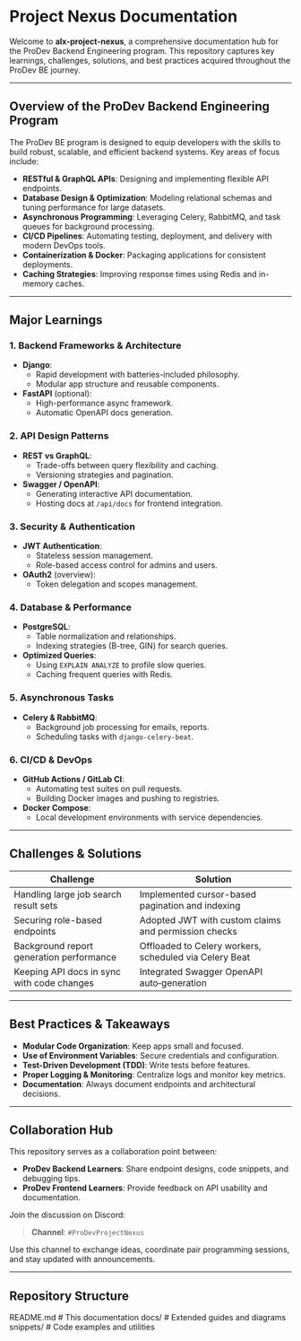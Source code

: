 # Project Nexus Documentation

Welcome to **alx-project-nexus**, a comprehensive documentation hub for the ProDev Backend Engineering program. This repository captures key learnings, challenges, solutions, and best practices acquired throughout the ProDev BE journey.

---

## Overview of the ProDev Backend Engineering Program

The ProDev BE program is designed to equip developers with the skills to build robust, scalable, and efficient backend systems. Key areas of focus include:

- **RESTful & GraphQL APIs**: Designing and implementing flexible API endpoints.  
- **Database Design & Optimization**: Modeling relational schemas and tuning performance for large datasets.  
- **Asynchronous Programming**: Leveraging Celery, RabbitMQ, and task queues for background processing.  
- **CI/CD Pipelines**: Automating testing, deployment, and delivery with modern DevOps tools.  
- **Containerization & Docker**: Packaging applications for consistent deployments.  
- **Caching Strategies**: Improving response times using Redis and in-memory caches.  

---

## Major Learnings

### 1. Backend Frameworks & Architecture

- **Django**:
  - Rapid development with batteries-included philosophy.
  - Modular app structure and reusable components.
- **FastAPI** (optional):
  - High-performance async framework.
  - Automatic OpenAPI docs generation.

### 2. API Design Patterns

- **REST vs GraphQL**:
  - Trade-offs between query flexibility and caching.
  - Versioning strategies and pagination.
- **Swagger / OpenAPI**:
  - Generating interactive API documentation.
  - Hosting docs at `/api/docs` for frontend integration.

### 3. Security & Authentication

- **JWT Authentication**:
  - Stateless session management.
  - Role-based access control for admins and users.
- **OAuth2** (overview):
  - Token delegation and scopes management.

### 4. Database & Performance

- **PostgreSQL**:
  - Table normalization and relationships.
  - Indexing strategies (B-tree, GIN) for search queries.
- **Optimized Queries**:
  - Using `EXPLAIN ANALYZE` to profile slow queries.
  - Caching frequent queries with Redis.

### 5. Asynchronous Tasks

- **Celery & RabbitMQ**:
  - Background job processing for emails, reports.
  - Scheduling tasks with `django-celery-beat`.

### 6. CI/CD & DevOps

- **GitHub Actions / GitLab CI**:
  - Automating test suites on pull requests.
  - Building Docker images and pushing to registries.
- **Docker Compose**:
  - Local development environments with service dependencies.

---

## Challenges & Solutions

| Challenge                                    | Solution                                            |
|----------------------------------------------|-----------------------------------------------------|
| Handling large job search result sets        | Implemented cursor-based pagination and indexing    |
| Securing role-based endpoints                | Adopted JWT with custom claims and permission checks|
| Background report generation performance      | Offloaded to Celery workers, scheduled via Celery Beat |
| Keeping API docs in sync with code changes   | Integrated Swagger OpenAPI auto‑generation          |

---

## Best Practices & Takeaways

- **Modular Code Organization**: Keep apps small and focused.  
- **Use of Environment Variables**: Secure credentials and configuration.  
- **Test-Driven Development (TDD)**: Write tests before features.  
- **Proper Logging & Monitoring**: Centralize logs and monitor key metrics.  
- **Documentation**: Always document endpoints and architectural decisions.  

---

## Collaboration Hub

This repository serves as a collaboration point between:

- **ProDev Backend Learners**: Share endpoint designs, code snippets, and debugging tips.  
- **ProDev Frontend Learners**: Provide feedback on API usability and documentation.  

Join the discussion on Discord:

> **Channel**: `#ProDevProjectNexus`

Use this channel to exchange ideas, coordinate pair programming sessions, and stay updated with announcements.

---

## Repository Structure

README.md # This documentation
docs/ # Extended guides and diagrams
snippets/ # Code examples and utilities
